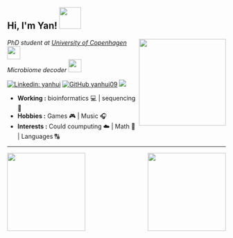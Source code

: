 <h2> Hi, I'm Yan! <img src="https://media.giphy.com/media/XbsO51SFsJgome55fB/source.gif" width="50"></h2>
<img align='right' src="https://media.giphy.com/media/EOfr3pMsihGmzZFo2B/source.gif" width="200">
<p><em>PhD student at <a href="https://www.ku.dk/">University of Copenhagen</a><img src="https://media.giphy.com/media/H1qAEy85tdGzHDjvaC/source.gif" width="30"></br>Microbiome decoder <img src="https://media.giphy.com/media/WUlplcMpOCEmTGBtBW/giphy.gif" width="30">
</em></p>

[![Linkedin: yanhui](https://img.shields.io/badge/-yanhui-blue?style=flat-square&logo=Linkedin&logoColor=white&link=https://www.linkedin.com/in/yan-hui-376870a5/)](https://www.linkedin.com/in/yan-hui-376870a5/)
[![GitHub yanhui09](https://img.shields.io/github/followers/yanhui09?label=follow&style=social)](https://github.com/yanhui09)
![](https://komarev.com/ghpvc/?username=yanhui09&style=flat-square)

-  **Working :**  bioinformatics :computer: | sequencing :dna: 
-  **Hobbies :** Games :video_game: | Music :headphones:
-  **Interests :** Could coumputing :cloud: | Math :1234: | Languages :capital_abcd:
---------------------------------------------------------------------------------------------------------------------------------------------------------------------------------
<img align="right" height="180em" src="https://github-readme-stats.vercel.app/api/top-langs/?username=yanhui09&show_icons=true&layout=compact&langs_count=8" />
<img height="180em" src="https://github-readme-stats.vercel.app/api?username=yanhui09&&theme=default" />

